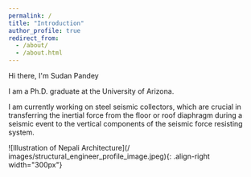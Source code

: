 ```yaml
---
permalink: /
title: "Introduction"
author_profile: true
redirect_from:
  - /about/
  - /about.html
---
```


Hi there, I'm Sudan Pandey

I am a Ph.D. graduate at the University of Arizona.

I am currently working on steel seismic collectors, which are crucial in transferring the inertial force from the floor or roof diaphragm during a seismic event to the vertical components of the seismic force resisting system.

![Illustration of Nepali Architecture](/
  images/structural_engineer_profile_image.jpeg){: .align-right width="300px"}
